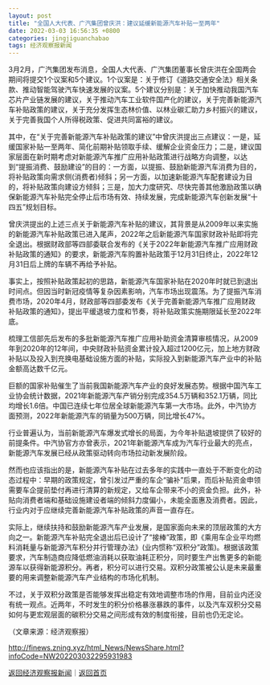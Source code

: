 ```yaml
---
layout: post
title: "全国人大代表、广汽集团曾庆洪：建议延缓新能源汽车补贴一至两年"
date: 2022-03-03 16:56:35 +0800
categories: jingjiguanchabao
tags: 经济观察报新闻
---
```

<p>3月2月，广汽集团发布消息，全国人大代表、广汽集团董事长曾庆洪在全国两会期间将提交1个议案和5个建议。1个议案是：关于修订《道路交通安全法》相关条款、推动智能驾驶汽车快速发展的议案。5个建议分别是：关于加快推动我国汽车芯片产业链发展的建议，关于推动汽车工业软件国产化的建议，关于完善新能源汽车补贴政策的建议，关于充分发挥生态林价值、以林业碳汇助力乡村振兴的建议，关于完善我国个人所得税政策、促进共同富裕的建议。</p>
 <p>其中，在“关于完善新能源汽车补贴政策的建议”中曾庆洪提出三点建议：一是，延缓国家补贴一至两年、简化前期补贴领取手续、缓解企业资金压力；二是，建议国家层面在新时期考虑对新能源汽车推广应用补贴政策进行战略方向调整，以达到“提振消费、鼓励建设”的目的：一方面，以提振、鼓励新能源汽车消费为目的，将补贴政策向需求侧(消费者)倾斜；另一方面，以加速新能源汽车配套建设为目的，将补贴政策向建设方倾斜；三是，加大力度研究、尽快完善其他激励政策以确保新能源汽车补贴完全停止后市场有效、持续发展，完成新能源汽车创新发展“十四五”规划目标。</p>
 <p>曾庆洪提出的上述三点关于新能源汽车补贴的建议，其背景是从2009年以来实施的新能源汽车补贴政策已进入尾声，2022年之后新能源汽车国家财政补贴即将完全退出。根据财政部等四部委联合发布的《关于2022年新能源汽车推广应用财政补贴政策的通知》的要求，新能源汽车购置补贴政策于12月31日终止，2022年12月31日后上牌的车辆不再给予补贴。</p>
 <p>事实上，按照补贴政策起初的思路，新能源汽车国家补贴在2020年时就已到退出时间点。但因当时新冠疫情等复杂因素影响，汽车市场出现震荡。为了提振汽车消费市场，2020年4月，财政部等四部委发布《关于完善新能源汽车推广应用财政补贴政策的通知》，提出平缓退坡力度和节奏，将补贴政策实施期限延长至2022年底。</p>
 <p>梳理工信部先后发布的多批新能源汽车推广应用补助资金清算审核情况，从2009年到2020年的12年间，中央财政补贴资金累计投入超过1200亿元，加上地方财政补贴以及投入到充换电基础设施方面的补贴，实际投入到新能源汽车产业中的补贴金额高达数千亿元。</p>
 <p>巨额的国家补贴催生了当前我国新能源汽车产业的良好发展态势。根据中国汽车工业协会统计数据，2021年新能源汽车产销分别完成354.5万辆和352.1万辆，同比均增长1.6倍。中国已连续七年位居全球新能源汽车第一大市场。此外，中汽协方面预测，2022年新能源汽车的销量为500万辆，同比增长47%。</p>
 <p>行业普遍认为，当前新能源汽车爆发式增长的局面，为今年补贴退坡提供了较好的前提条件。中汽协官方亦曾表示，2021年新能源汽车成为汽车行业最大的亮点，新能源汽车发展已经从政策驱动转向市场拉动新发展阶段。</p>
 <p>然而也应该指出的是，新能源汽车补贴在过去多年的实践中一直处于不断变化的动态过程中：早期的政策规定，曾引发过严重的车企“骗补”后果，而后补贴资金申领需要车企提前垫付再进行清算的新规定，又给车企带来不小的资金负担。此外，补贴向消费者端和基础设施建设者端的倾斜力度偏小，未能全面惠及消费者。因此，行业内对于应继续完善新能源汽车补贴政策的声音一直存在。</p>
 <p>实际上，继续扶持和鼓励新能源汽车产业发展，是国家面向未来的顶层政策的大方向之一。新能源汽车补贴完全退出后已设计了“接棒”政策，即《乘用车企业平均燃料消耗量与新能源汽车积分并行管理办法》(业内惯称“双积分”政策)。根据该政策要求，汽车制造商应降低燃油消耗以获取油耗正积分，同时要生产出售更多的新能源车以获得新能源积分。再者，积分可以进行交易。双积分政策被公认是未来最重要的用来调整新能源汽车产业结构的市场化机制。</p>
 <p>不过，关于双积分政策是否能够发挥出稳定有效地调整市场的作用，目前业内还没有统一观点。近两年，不时发生的积分价格暴涨暴跌的事件，以及汽车双积分交易如何与更宏观层面的碳积分交易之间形成有效的制度衔接，目前也仍无定论。</p><p class="em_media">（文章来源：经济观察报）</p>

<http://finews.zning.xyz/html_News/NewsShare.html?infoCode=NW202203032295931983>

[返回经济观察报新闻](//finews.withounder.com/category/jingjiguanchabao.html)｜[返回首页](//finews.withounder.com/)